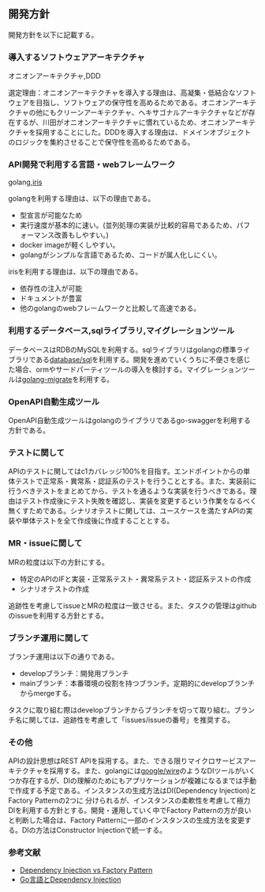 ## 開発方針
開発方針を以下に記載する。  

### 導入するソフトウェアアーキテクチャ
オニオンアーキテクチャ,DDD

選定理由：オニオンアーキテクチャを導入する理由は、高凝集・低結合なソフトウェアを目指し、ソフトウェアの保守性を高めるためである。オニオンアーキテクチャの他にもクリーンアーキテクチャ、ヘキサゴナルアーキテクチャなどが存在するが、川田がオニオンアーキテクチャに慣れているため、オニオンアーキテクチャを採用することにした。DDDを導入する理由は、ドメインオブジェクトのロジックを集約させることで保守性を高めるためである。

### API開発で利用する言語・webフレームワーク
golang,[iris](https://github.com/kataras/iris)  

golangを利用する理由は、以下の理由である。
* 型宣言が可能なため
* 実行速度が基本的に速い。(並列処理の実装が比較的容易であるため、パフォーマンス改善もしやすい。)
* docker imageが軽くしやすい。
* golangがシンプルな言語であるため、コードが属人化しにくい。  
  
irisを利用する理由は、以下の理由である。
* 依存性の注入が可能
* ドキュメントが豊富
* 他のgolangのwebフレームワークと比較して高速である。

### 利用するデータベース,sqlライブラリ,マイグレーションツール
データベースはRDBのMySQLを利用する。sqlライブラリはgolangの標準ライブラリである[database/sql](https://pkg.go.dev/database/sql)を利用する。開発を進めていくうちに不便さを感じた場合、ormやサードパーティツールの導入を検討する。マイグレーションツールは[golang-migrate](https://github.com/golang-migrate/migrate)を利用する。

### OpenAPI自動生成ツール
OpenAPI自動生成ツールはgolangのライブラリであるgo-swaggerを利用する方針である。

### テストに関して
APIのテストに関してはc1カバレッジ100%を目指す。エンドポイントからの単体テストで正常系・異常系・認証系のテストを行うこととする。また、実装前に行うべきテストをまとめてから、テストを通るような実装を行うべきである。理由はテスト作成後にテスト失敗を確認し、実装を変更するという作業をなるべく無くすためである。シナリオテストに関しては、ユースケースを満たすAPIの実装や単体テストを全て作成後に作成することとする。

### MR・issueに関して
MRの粒度は以下の方針にする。
* 特定のAPIのIFと実装・正常系テスト・異常系テスト・認証系テストの作成
* シナリオテストの作成

追跡性を考慮してissueとMRの粒度は一致させる。また、タスクの管理はgithubのissueを利用する方針とする。

### ブランチ運用に関して
ブランチ運用は以下の通りである。
* developブランチ：開発用ブランチ
* mainブランチ：本番環境の役割を持つブランチ。定期的にdevelopブランチからmergeする。

タスクに取り組む際はdevelopブランチからブランチを切って取り組む。ブランチ名に関しては、追跡性を考慮して「issues/issueの番号」を推奨する。

### その他
APIの設計思想はREST APIを採用する。また、できる限りマイクロサービスアーキテクチャを採用する。また、golangには[google/wire](https://github.com/google/wire)のようなDIツールがいくつか存在するが、DIの理解のためにもアプリケーションが複雑になるまでは手動で作成する予定である。インスタンスの生成方法はDI(Dependency Injection)とFactory Patternの2つに
分けられるが、インスタンスの柔軟性を考慮して極力DIを利用する方針とする。開発・運用していく中でFactory Patternの方が良いと判断した場合は、Factory Patternに一部のインスタンスの生成方法を変更する。DIの方法はConstructor Injectionで統一する。

### 参考文献
* [Dependency Injection vs Factory Pattern](https://stackoverflow.com/questions/557742/dependency-injection-vs-factory-pattern)
* [Go言語とDependency Injection](https://blog.recruit.co.jp/rtc/2017/12/11/go_dependency_injection/)
